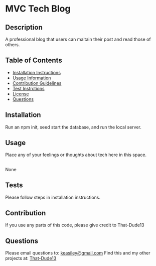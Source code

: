 
  # MVC Tech Blog
  

  ## Description 
  A professional blog that users can maitain their post and read those of others. 
  ## Table of Contents 
  - [Installation Instructions](#installation)
  - [Usage Information](#usage)
  - [Contribution Guidelines](#contributing)
  - [Test Instrctions](#tests)
  - [License](#license)
  - [Questions](#questions)
  
  ## Installation 
  Run an npm init, seed start the database, and run the local server. 
  ## Usage 
  Place any of your feelings or thoughts about tech here in this space.
  ##
  None
  ## Tests 
  Please follow steps in installation instructions. 
  ## Contribution 
  If you use any parts of this code, please give credit to That-Dude13
  ## Questions 
  Please email questions to: keasiley@gmail.com
  Find this and my other projects at: [That-Dude13](https://www.github.com/That-Dude13)